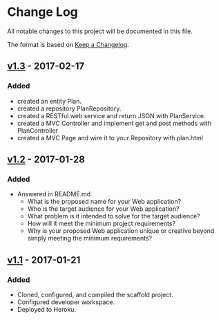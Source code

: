 # Change Log
All notable changes to this project will be documented in this file.

The format is based on [Keep a Changelog](http://keepachangelog.com/).

## [v1.3] - 2017-02-17
### Added
- created an entity Plan.
- created a repository PlanRepository.
- created a RESTful web service and return JSON with PlanService.
- created a MVC Controller and implement get and post methods with PlanController
- created a MVC Page and wire it to your Repository with plan.html

## [v1.2] - 2017-01-28
### Added
- Answered in README.md
    - What is the proposed name for your Web application?
    - Who is the target audience for your Web application?
    - What problem is it intended to solve for the target audience?
    - How will it meet the minimum project requirements?
    - Why is your proposed Web application unique or creative beyond simply meeting the minimum requirements?

## [v1.1] - 2017-01-21
### Added
- Cloned, configured, and compiled the scaffold project.
- Configured developer workspace.
- Deployed to Heroku.

[Upcoming]: https://github.com/infsci2560sp17/full-stack-web-ninazhang935/compare/v1.3...head
[v1.3]: https://github.com/infsci2560sp17/full-stack-web-ninazhang935/compare/v1.2...v1.3
[v1.2]: https://github.com/infsci2560sp17/full-stack-web-ninazhang935/compare/v1.1...v1.2
[v1.1]: https://github.com/infsci2560sp17/full-stack-web-ninazhang935/compare/...v1.1
